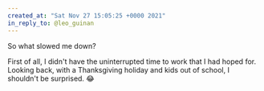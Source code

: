 ```yaml
---
created_at: "Sat Nov 27 15:05:25 +0000 2021"
in_reply_to: @leo_guinan
---
```


So what slowed me down? 

First of all, I didn't have the uninterrupted time to work that I had hoped for. Looking back, with a Thanksgiving holiday and kids out of school, I shouldn't be surprised. 😂